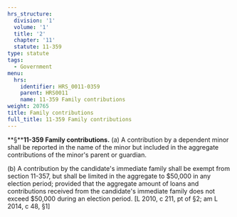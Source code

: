 ```yaml
---
hrs_structure:
  division: '1'
  volume: '1'
  title: '2'
  chapter: '11'
  statute: 11-359
type: statute
tags:
  - Government
menu:
  hrs:
    identifier: HRS_0011-0359
    parent: HRS0011
    name: 11-359 Family contributions
weight: 20765
title: Family contributions
full_title: 11-359 Family contributions
---
```

**§****11-359 Family contributions.** (a) A contribution by a dependent minor shall be reported in the name of the minor but included in the aggregate contributions of the minor's parent or guardian.

(b) A contribution by the candidate's immediate family shall be exempt from section 11-357, but shall be limited in the aggregate to $50,000 in any election period; provided that the aggregate amount of loans and contributions received from the candidate's immediate family does not exceed $50,000 during an election period. [L 2010, c 211, pt of §2; am L 2014, c 48, §1]